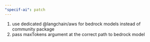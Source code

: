 ```yaml
---
"specif-ai": patch
---
```


1. use dedicated @langchain/aws for bedrock models instead of community package
2. pass maxTokens argument at the correct path to bedrock model
